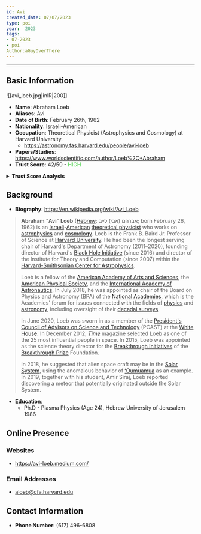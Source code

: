 ```yaml
---
id: Avi
created_date: 07/07/2023
type: poi
year:  2023
tags:
- 07-2023
- poi
Author:aGuyOverThere
---
```


----

## Basic Information
![[avi_loeb.jpg|inlR|200]]
- **Name**: Abraham Loeb
- **Aliases**: Avi 
- **Date of Birth**: February 26th, 1962
- **Nationality**: Israeli-American
- **Occupation**: Theoretical Physicist (Astrophysics and Cosmology) at Harvard University.
	- https://astronomy.fas.harvard.edu/people/avi-loeb
- **Papers/Studies**: https://www.worldscientific.com/author/Loeb%2C+Abraham
- **Trust Score**: 42/50 - <span style="color: limegreen;">HIGH</span>

<details>
<summary><b>Trust Score Analysis</b></summary>
<IMG src="https://publish-01.obsidian.md/access/1c31a6f93f82a49b0a9eb31193d6cdec/_images/avi_trust_score.png" alt="Avi Trust Score"/>
</details>

## Background

- **Biography**: https://en.wikipedia.org/wiki/Avi_Loeb

> **Abraham** "**Avi**" **Loeb** ([Hebrew](https://en.wikipedia.org/wiki/Hebrew_language "Hebrew language"): אברהם (אבי) לייב; born February 26, 1962) is an [Israeli](https://en.wikipedia.org/wiki/Israelis "Israelis")-[American](https://en.wikipedia.org/wiki/Americans "Americans") [theoretical physicist](https://en.wikipedia.org/wiki/Theoretical_physics "Theoretical physics") who works on [astrophysics](https://en.wikipedia.org/wiki/Astrophysics "Astrophysics") and [cosmology](https://en.wikipedia.org/wiki/Physical_cosmology "Physical cosmology"). Loeb is the Frank B. Baird Jr. Professor of Science at [Harvard University](https://en.wikipedia.org/wiki/Harvard_University "Harvard University"). He had been the longest serving chair of Harvard's Department of Astronomy (2011–2020), founding director of Harvard's [Black Hole Initiative](https://en.wikipedia.org/wiki/Black_Hole_Initiative "Black Hole Initiative") (since 2016) and director of the Institute for Theory and Computation (since 2007) within the [Harvard-Smithsonian Center for Astrophysics](https://en.wikipedia.org/wiki/Harvard-Smithsonian_Center_for_Astrophysics "Harvard-Smithsonian Center for Astrophysics").
> 
> Loeb is a fellow of the [American Academy of Arts and Sciences](https://en.wikipedia.org/wiki/American_Academy_of_Arts_and_Sciences "American Academy of Arts and Sciences"), the [American Physical Society](https://en.wikipedia.org/wiki/American_Physical_Society "American Physical Society"), and the [International Academy of Astronautics](https://en.wikipedia.org/wiki/International_Academy_of_Astronautics "International Academy of Astronautics"). In July 2018, he was appointed as chair of the Board on Physics and Astronomy (BPA) of the [National Academies](https://en.wikipedia.org/wiki/National_Academies "National Academies"), which is the Academies' forum for issues connected with the fields of [physics](https://en.wikipedia.org/wiki/Physics "Physics") and [astronomy](https://en.wikipedia.org/wiki/Astronomy "Astronomy"), including oversight of their [decadal surveys](https://en.wikipedia.org/wiki/Decadal_survey "Decadal survey").
> 
> In June 2020, Loeb was sworn in as a member of the [President's Council of Advisors on Science and Technology](https://en.wikipedia.org/wiki/President%27s_Council_of_Advisors_on_Science_and_Technology "President's Council of Advisors on Science and Technology") (PCAST) at the [White House](https://en.wikipedia.org/wiki/White_House "White House"). In December 2012, _[Time](https://en.wikipedia.org/wiki/Time_(magazine) "Time (magazine)")_ magazine selected Loeb as one of the 25 most influential people in space. In 2015, Loeb was appointed as the science theory director for the [Breakthrough Initiatives](https://en.wikipedia.org/wiki/Breakthrough_Initiatives "Breakthrough Initiatives") of the [Breakthrough Prize](https://en.wikipedia.org/wiki/Breakthrough_Prize "Breakthrough Prize") Foundation.
> 
> In 2018, he suggested that alien space craft may be in the [Solar System](https://en.wikipedia.org/wiki/Solar_System "Solar System"), using the anomalous behavior of [ʻOumuamua](https://en.wikipedia.org/wiki/%CA%BBOumuamua "ʻOumuamua") as an example. In 2019, together with his student, Amir Siraj, Loeb reported discovering a meteor that potentially originated outside the Solar System.


- **Education**: 
	- Ph.D - Plasma Physics (Age 24), Hebrew University of Jerusalem 1986

## Online Presence

### Websites

- https://avi-loeb.medium.com/

### Email Addresses

- [aloeb@cfa.harvard.edu](mailto:aloeb@cfa.harvard.edu)

## Contact Information

- **Phone Number**: (617) 496-6808
